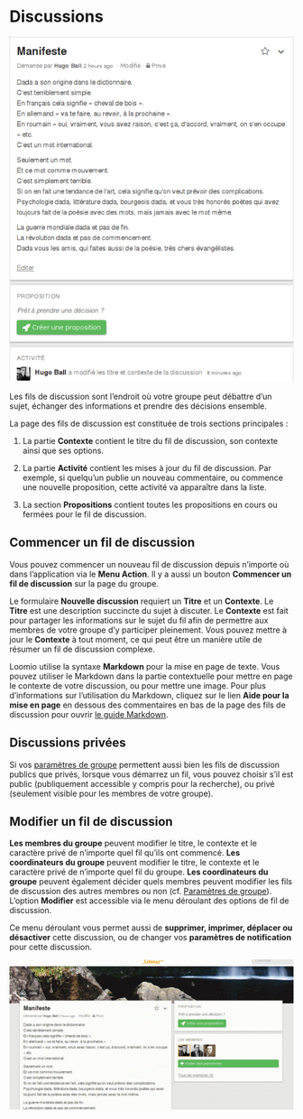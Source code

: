 # Discussions

<img class="screenshot" alt="Fil de discussion" src="thread_page.png" />

Les fils de discussion sont l‎’endroit où votre groupe peut débattre d‎’un sujet, échanger des informations et prendre des décisions ensemble.

La page des fils de discussion est constituée de trois sections principales&nbsp;:

1. La partie **Contexte** contient le titre du fil de discussion, son contexte ainsi que ses options.

2. La partie **Activité** contient les mises à jour du fil de discussion. Par exemple, si quelqu‎’un publie un nouveau commentaire, ou commence une nouvelle proposition, cette activité va apparaître dans la liste.

3. La section **Propositions** contient toutes les propositions en cours ou fermées pour le fil de discussion.

## Commencer un fil de discussion

Vous pouvez commencer un nouveau fil de discussion depuis n‎’importe où dans l‎’application via le **Menu Action**. Il y a aussi un bouton **Commencer un fil de discussion** sur la page du groupe.

Le formulaire **Nouvelle discussion** requiert un **Titre** et un **Contexte**. Le **Titre** est une description succincte du sujet à discuter. Le **Contexte** est fait pour partager les informations sur le sujet du fil afin de permettre aux membres de votre groupe d‎’y participer pleinement. Vous pouvez mettre à jour le **Contexte** à tout moment, ce qui peut être un manière utile de résumer un fil de discussion complexe.

Loomio utilise la syntaxe **Markdown** pour la mise en page de texte. Vous pouvez utiliser le Markdown dans la partie contextuelle pour mettre en page le contexte de votre discussion, ou pour mettre une image. Pour plus d‎’informations sur l‎’utilisation du Markdown, cliquez sur le lien **Aide pour la mise en page** en dessous des commentaires en bas de la page des fils de discussion pour ouvrir [le guide Markdown](https://loomio.org/markdown).

## Discussions privées

Si vos [paramètres de groupe](group_settings.html) permettent aussi bien les fils de discussion publics que privés, lorsque vous démarrez un fil, vous pouvez choisir s’il est public (publiquement accessible y compris pour la recherche), ou privé (seulement visible pour les membres de votre groupe).

## Modifier un fil de discussion

**Les membres du groupe** peuvent modifier le titre, le contexte et le caractère privé de n‎’importe quel fil qu‎’ils ont commencé. **Les coordinateurs du groupe** peuvent modifier le titre, le contexte et le caractère privé de n‎’importe quel fil du groupe. **Les coordinateurs du groupe** peuvent également décider quels membres peuvent modifier les fils de discussion des autres membres ou non (cf. [Paramètres de groupe](group_settings.html)).
L‎’option **Modifier** est accessible via le menu déroulant des options de fil de discussion. 

Ce menu déroulant vous permet aussi de **supprimer, imprimer, déplacer ou désactiver** cette discussion, ou de changer vos **paramètres de notification** pour cette discussion.

<img class="screenshot" alt="Menu déroulant des options de fil de discussion" src="edit_thread.gif" />
